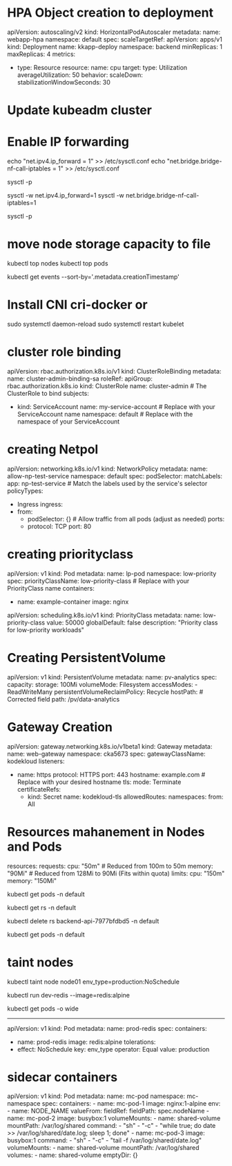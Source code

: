 # HPA Object creation to deployment

apiVersion: autoscaling/v2
kind: HorizontalPodAutoscaler
metadata:
  name: webapp-hpa
  namespace: default
spec:
  scaleTargetRef:
    apiVersion: apps/v1
    kind: Deployment
    name: kkapp-deploy
    namespace: backend
  minReplicas: 1
  maxReplicas: 4
  metrics:
  - type: Resource
    resource:
      name: cpu
      target:
        type: Utilization
        averageUtilization: 50
  behavior:
    scaleDown:
      stabilizationWindowSeconds: 30

# Update kubeadm cluster


# Enable IP forwarding
echo "net.ipv4.ip_forward = 1" >> /etc/sysctl.conf
echo "net.bridge.bridge-nf-call-iptables = 1" >> /etc/sysctl.conf

sysctl -p

sysctl -w net.ipv4.ip_forward=1
sysctl -w net.bridge.bridge-nf-call-iptables=1

sysctl -p

# move node storage capacity to file 
kubectl top nodes
kubectl top pods

kubectl get events --sort-by='.metadata.creationTimestamp'


# Install CNI cri-docker or 
sudo systemctl daemon-reload
sudo systemctl restart kubelet


# cluster role binding

apiVersion: rbac.authorization.k8s.io/v1
kind: ClusterRoleBinding
metadata:
  name: cluster-admin-binding-sa
roleRef:
  apiGroup: rbac.authorization.k8s.io
  kind: ClusterRole
  name: cluster-admin # The ClusterRole to bind
subjects:
- kind: ServiceAccount
  name: my-service-account # Replace with your ServiceAccount name
  namespace: default       # Replace with the namespace of your ServiceAccount


# creating Netpol

apiVersion: networking.k8s.io/v1
kind: NetworkPolicy
metadata:
  name: allow-np-test-service
  namespace: default
spec:
  podSelector:
    matchLabels:
      app: np-test-service # Match the labels used by the service's selector
  policyTypes:
  - Ingress
  ingress:
  - from:
    - podSelector: {} # Allow traffic from all pods (adjust as needed)
    ports:
    - protocol: TCP
      port: 80


#  creating priorityclass
apiVersion: v1
kind: Pod
metadata:
  name: lp-pod
  namespace: low-priority
spec:
  priorityClassName: low-priority-class # Replace with your PriorityClass name
  containers:
  - name: example-container
    image: nginx 

apiVersion: scheduling.k8s.io/v1
kind: PriorityClass
metadata:
  name: low-priority-class
value: 50000
globalDefault: false
description: "Priority class for low-priority workloads"


# Creating PersistentVolume

apiVersion: v1
kind: PersistentVolume
metadata:
  name: pv-analytics
spec:
  capacity:
    storage: 100Mi
  volumeMode: Filesystem
  accessModes:
    - ReadWriteMany
  persistentVolumeReclaimPolicy: Recycle
  hostPath: # Corrected field
    path: /pv/data-analytics


# Gateway Creation

apiVersion: gateway.networking.k8s.io/v1beta1
kind: Gateway
metadata:
  name: web-gateway
  namespace: cka5673
spec:
  gatewayClassName: kodekloud
  listeners:
  - name: https
    protocol: HTTPS
    port: 443
    hostname: example.com # Replace with your desired hostname
    tls:
      mode: Terminate
      certificateRefs:
      - kind: Secret
        name: kodekloud-tls
    allowedRoutes:
      namespaces:
        from: All


# Resources mahanement in Nodes and Pods

resources:
  requests:
    cpu: "50m"   # Reduced from 100m to 50m
    memory: "90Mi"   # Reduced from 128Mi to 90Mi (Fits within quota)
  limits:
    cpu: "150m"   
    memory: "150Mi"

kubectl get pods -n default

kubectl get rs -n default

kubectl delete rs backend-api-7977bfdbd5 -n default

kubectl get pods -n default


# taint nodes
kubectl taint node node01 env_type=production:NoSchedule

kubectl run dev-redis --image=redis:alpine

kubectl get pods -o wide

---
apiVersion: v1
kind: Pod
metadata:
  name: prod-redis
spec:
  containers:
  - name: prod-redis
    image: redis:alpine
  tolerations:
  - effect: NoSchedule
    key: env_type
    operator: Equal
    value: production


# sidecar containers

apiVersion: v1
kind: Pod
metadata:
  name: mc-pod
  namespace: mc-namespace
spec:
  containers:
    - name: mc-pod-1
      image: nginx:1-alpine
      env:
        - name: NODE_NAME
          valueFrom:
            fieldRef:
              fieldPath: spec.nodeName
    - name: mc-pod-2
      image: busybox:1
      volumeMounts:
        - name: shared-volume
          mountPath: /var/log/shared
      command:
        - "sh"
        - "-c"
        - "while true; do date >> /var/log/shared/date.log; sleep 1; done"
    - name: mc-pod-3
      image: busybox:1
      command:
        - "sh"
        - "-c"
        - "tail -f /var/log/shared/date.log"
      volumeMounts:
        - name: shared-volume
          mountPath: /var/log/shared
  volumes:
    - name: shared-volume
      emptyDir: {}